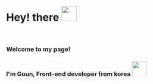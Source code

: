 <h1>Hey! there <img src="https://media.giphy.com/media/hvRJCLFzcasrR4ia7z/giphy.gif" width="40px"> </h1>
</br>
<h3>Welcome to my page!</h3>
<h3>I'm Goun, Front-end developer from korea <img src="https://user-images.githubusercontent.com/88622471/165561765-539450dd-33e2-4e94-a2b6-463df5f87540.png
" width="40px"></h3>
 </br>
 
 
